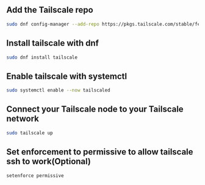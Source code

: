 ## Add the Tailscale repo
```bash
sudo dnf config-manager --add-repo https://pkgs.tailscale.com/stable/fedora/tailscale.repo
```

## Install tailscale with dnf
```bash
sudo dnf install tailscale
```

## Enable tailscale with systemctl
```bash
sudo systemctl enable --now tailscaled
```

## Connect your Tailscale node to your Tailscale network
```bash
sudo tailscale up
```

## Set enforcement to permissive to allow tailscale ssh to work(Optional)
```bash
setenforce permissive
```
